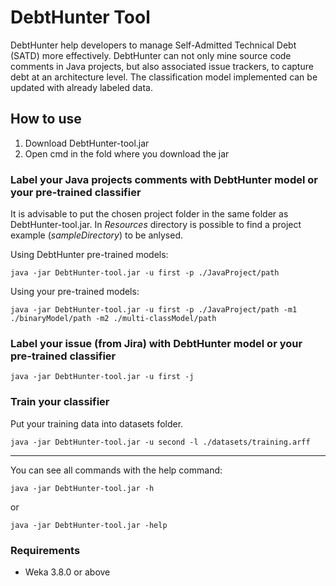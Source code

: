 # DebtHunter Tool

DebtHunter help developers to manage Self-Admitted Technical Debt (SATD) more effectively. DebtHunter can not only mine source code comments in Java projects, but also associated issue trackers, to capture debt at an architecture level. The classification model implemented can be updated with already labeled data.

## How to use
1. Download DebtHunter-tool.jar
2. Open cmd in the fold where you download the jar

### Label your Java projects comments with DebtHunter model or your pre-trained classifier
It is advisable to put the chosen project folder in the same folder as DebtHunter-tool.jar. In *Resources* directory is possible to find a project example (*sampleDirectory*) to be anlysed.

Using DebtHunter pre-trained models:
```
java -jar DebtHunter-tool.jar -u first -p ./JavaProject/path
```
Using your pre-trained models:
```
java -jar DebtHunter-tool.jar -u first -p ./JavaProject/path -m1 ./binaryModel/path -m2 ./multi-classModel/path
```

### Label your issue (from Jira) with DebtHunter model or your pre-trained classifier

```
java -jar DebtHunter-tool.jar -u first -j 
```

### Train your classifier

Put your training data into datasets folder.
```
java -jar DebtHunter-tool.jar -u second -l ./datasets/training.arff
```
----------------------------------------------------------------
You can see all commands with the help command:

```
java -jar DebtHunter-tool.jar -h
```
or
```
java -jar DebtHunter-tool.jar -help
```

### Requirements
- Weka 3.8.0 or above
